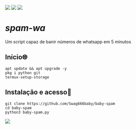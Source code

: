 ![](https://camo.githubusercontent.com/71b837571c48af3aa60a73dbc9d5936aa359d78efbfa8a6743cbbbc16b80ef4d/68747470733a2f2f63646e2e646973636f72646170702e636f6d2f6174746163686d656e74732f3830353930323039333930363630383138362f3830353931333937323533353539303932322f74656e6f722e676966)
![](https://uploaddeimagens.com.br/imagens/SzzvsRI)
![](https://raw.githubusercontent.com/MicaelliMedeiros/micaellimedeiros/master/image/computer-illustration.png)

# ***spam-wa***

Um script capaz de banir números de whatsapp em 5 minutos

## Início🌐
```shell script
apt update && apt upgrade -y
pkg i python git
termux-setup-storage

```

## Instalação e acesso📲
```shell script
git clone https://github.com/Swag666baby/baby-spam
cd baby-spam
python3 baby-spam.py
```

![](https://camo.githubusercontent.com/71b837571c48af3aa60a73dbc9d5936aa359d78efbfa8a6743cbbbc16b80ef4d/68747470733a2f2f63646e2e646973636f72646170702e636f6d2f6174746163686d656e74732f3830353930323039333930363630383138362f3830353931333937323533353539303932322f74656e6f722e676966)

